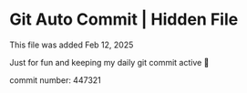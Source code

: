 # Git Auto Commit | Hidden File

This file was added Feb 12, 2025

Just for fun and keeping my daily git commit active 🤪

commit number: 447321
